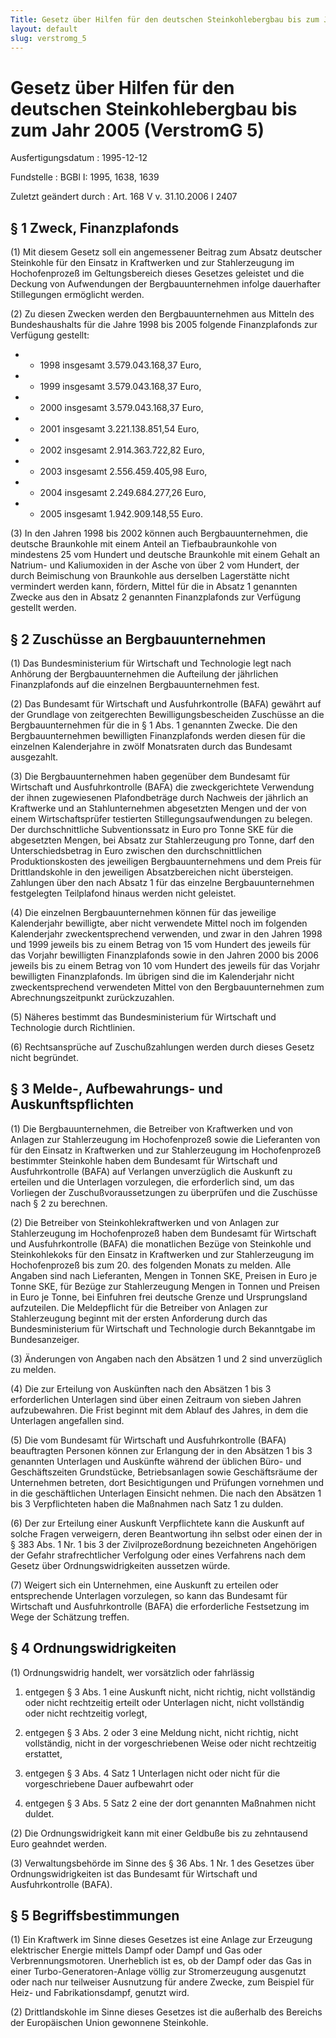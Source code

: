 ```yaml
---
Title: Gesetz über Hilfen für den deutschen Steinkohlebergbau bis zum Jahr 2005
layout: default
slug: verstromg_5
---
```


# Gesetz über Hilfen für den deutschen Steinkohlebergbau bis zum Jahr 2005 (VerstromG 5)

Ausfertigungsdatum
:   1995-12-12

Fundstelle
:   BGBl I: 1995, 1638, 1639

Zuletzt geändert durch
:   Art. 168 V v. 31.10.2006 I 2407


## § 1 Zweck, Finanzplafonds

(1) Mit diesem Gesetz soll ein angemessener Beitrag zum Absatz
deutscher Steinkohle für den Einsatz in Kraftwerken und zur
Stahlerzeugung im Hochofenprozeß im Geltungsbereich dieses Gesetzes
geleistet und die Deckung von Aufwendungen der Bergbauunternehmen
infolge dauerhafter Stillegungen ermöglicht werden.

(2) Zu diesen Zwecken werden den Bergbauunternehmen aus Mitteln des
Bundeshaushalts für die Jahre 1998 bis 2005 folgende Finanzplafonds
zur Verfügung gestellt:

*    *   1998 insgesamt 3.579.043.168,37 Euro,


*    *   1999 insgesamt 3.579.043.168,37 Euro,


*    *   2000 insgesamt 3.579.043.168,37 Euro,


*    *   2001 insgesamt 3.221.138.851,54 Euro,


*    *   2002 insgesamt 2.914.363.722,82 Euro,


*    *   2003 insgesamt 2.556.459.405,98 Euro,


*    *   2004 insgesamt 2.249.684.277,26 Euro,


*    *   2005 insgesamt 1.942.909.148,55 Euro.




(3) In den Jahren 1998 bis 2002 können auch Bergbauunternehmen, die
deutsche Braunkohle mit einem Anteil an Tiefbaubraunkohle von
mindestens 25 vom Hundert und deutsche Braunkohle mit einem Gehalt an
Natrium- und Kaliumoxiden in der Asche von über 2 vom Hundert, der
durch Beimischung von Braunkohle aus derselben Lagerstätte nicht
vermindert werden kann, fördern, Mittel für die in Absatz 1 genannten
Zwecke aus den in Absatz 2 genannten Finanzplafonds zur Verfügung
gestellt werden.


## § 2 Zuschüsse an Bergbauunternehmen

(1) Das Bundesministerium für Wirtschaft und Technologie legt nach
Anhörung der Bergbauunternehmen die Aufteilung der jährlichen
Finanzplafonds auf die einzelnen Bergbauunternehmen fest.

(2) Das Bundesamt für Wirtschaft und Ausfuhrkontrolle (BAFA) gewährt
auf der Grundlage von zeitgerechten Bewilligungsbescheiden Zuschüsse
an die Bergbauunternehmen für die in § 1 Abs. 1 genannten Zwecke. Die
den Bergbauunternehmen bewilligten Finanzplafonds werden diesen für
die einzelnen Kalenderjahre in zwölf Monatsraten durch das Bundesamt
ausgezahlt.

(3) Die Bergbauunternehmen haben gegenüber dem Bundesamt für
Wirtschaft und Ausfuhrkontrolle (BAFA) die zweckgerichtete Verwendung
der ihnen zugewiesenen Plafondbeträge durch Nachweis der jährlich an
Kraftwerke und an Stahlunternehmen abgesetzten Mengen und der von
einem Wirtschaftsprüfer testierten Stillegungsaufwendungen zu belegen.
Der durchschnittliche Subventionssatz in Euro pro Tonne SKE für die
abgesetzten Mengen, bei Absatz zur Stahlerzeugung pro Tonne, darf den
Unterschiedsbetrag in Euro zwischen den durchschnittlichen
Produktionskosten des jeweiligen Bergbauunternehmens und dem Preis für
Drittlandskohle in den jeweiligen Absatzbereichen nicht übersteigen.
Zahlungen über den nach Absatz 1 für das einzelne Bergbauunternehmen
festgelegten Teilplafond hinaus werden nicht geleistet.

(4) Die einzelnen Bergbauunternehmen können für das jeweilige
Kalenderjahr bewilligte, aber nicht verwendete Mittel noch im
folgenden Kalenderjahr zweckentsprechend verwenden, und zwar in den
Jahren 1998 und 1999 jeweils bis zu einem Betrag von 15 vom Hundert
des jeweils für das Vorjahr bewilligten Finanzplafonds sowie in den
Jahren 2000 bis 2006 jeweils bis zu einem Betrag von 10 vom Hundert
des jeweils für das Vorjahr bewilligten Finanzplafonds. Im übrigen
sind die im Kalenderjahr nicht zweckentsprechend verwendeten Mittel
von den Bergbauunternehmen zum Abrechnungszeitpunkt zurückzuzahlen.

(5) Näheres bestimmt das Bundesministerium für Wirtschaft und
Technologie durch Richtlinien.

(6) Rechtsansprüche auf Zuschußzahlungen werden durch dieses Gesetz
nicht begründet.


## § 3 Melde-, Aufbewahrungs- und Auskunftspflichten

(1) Die Bergbauunternehmen, die Betreiber von Kraftwerken und von
Anlagen zur Stahlerzeugung im Hochofenprozeß sowie die Lieferanten von
für den Einsatz in Kraftwerken und zur Stahlerzeugung im
Hochofenprozeß bestimmter Steinkohle haben dem Bundesamt für
Wirtschaft und Ausfuhrkontrolle (BAFA) auf Verlangen unverzüglich die
Auskunft zu erteilen und die Unterlagen vorzulegen, die erforderlich
sind, um das Vorliegen der Zuschußvoraussetzungen zu überprüfen und
die Zuschüsse nach § 2 zu berechnen.

(2) Die Betreiber von Steinkohlekraftwerken und von Anlagen zur
Stahlerzeugung im Hochofenprozeß haben dem Bundesamt für Wirtschaft
und Ausfuhrkontrolle (BAFA) die monatlichen Bezüge von Steinkohle und
Steinkohlekoks für den Einsatz in Kraftwerken und zur Stahlerzeugung
im Hochofenprozeß bis zum 20. des folgenden Monats zu melden. Alle
Angaben sind nach Lieferanten, Mengen in Tonnen SKE, Preisen in Euro
je Tonne SKE, für Bezüge zur Stahlerzeugung Mengen in Tonnen und
Preisen in Euro je Tonne, bei Einfuhren frei deutsche Grenze und
Ursprungsland aufzuteilen. Die Meldepflicht für die Betreiber von
Anlagen zur Stahlerzeugung beginnt mit der ersten Anforderung durch
das Bundesministerium für Wirtschaft und Technologie durch Bekanntgabe
im Bundesanzeiger.

(3) Änderungen von Angaben nach den Absätzen 1 und 2 sind unverzüglich
zu melden.

(4) Die zur Erteilung von Auskünften nach den Absätzen 1 bis 3
erforderlichen Unterlagen sind über einen Zeitraum von sieben Jahren
aufzubewahren. Die Frist beginnt mit dem Ablauf des Jahres, in dem die
Unterlagen angefallen sind.

(5) Die vom Bundesamt für Wirtschaft und Ausfuhrkontrolle (BAFA)
beauftragten Personen können zur Erlangung der in den Absätzen 1 bis 3
genannten Unterlagen und Auskünfte während der üblichen Büro- und
Geschäftszeiten Grundstücke, Betriebsanlagen sowie Geschäftsräume der
Unternehmen betreten, dort Besichtigungen und Prüfungen vornehmen und
in die geschäftlichen Unterlagen Einsicht nehmen. Die nach den
Absätzen 1 bis 3 Verpflichteten haben die Maßnahmen nach Satz 1 zu
dulden.

(6) Der zur Erteilung einer Auskunft Verpflichtete kann die Auskunft
auf solche Fragen verweigern, deren Beantwortung ihn selbst oder einen
der in § 383 Abs. 1 Nr. 1 bis 3 der Zivilprozeßordnung bezeichneten
Angehörigen der Gefahr strafrechtlicher Verfolgung oder eines
Verfahrens nach dem Gesetz über Ordnungswidrigkeiten aussetzen würde.

(7) Weigert sich ein Unternehmen, eine Auskunft zu erteilen oder
entsprechende Unterlagen vorzulegen, so kann das Bundesamt für
Wirtschaft und Ausfuhrkontrolle (BAFA) die erforderliche Festsetzung
im Wege der Schätzung treffen.


## § 4 Ordnungswidrigkeiten

(1) Ordnungswidrig handelt, wer vorsätzlich oder fahrlässig

1.  entgegen § 3 Abs. 1 eine Auskunft nicht, nicht richtig, nicht
    vollständig oder nicht rechtzeitig erteilt oder Unterlagen nicht,
    nicht vollständig oder nicht rechtzeitig vorlegt,


2.  entgegen § 3 Abs. 2 oder 3 eine Meldung nicht, nicht richtig, nicht
    vollständig, nicht in der vorgeschriebenen Weise oder nicht
    rechtzeitig erstattet,


3.  entgegen § 3 Abs. 4 Satz 1 Unterlagen nicht oder nicht für die
    vorgeschriebene Dauer aufbewahrt oder


4.  entgegen § 3 Abs. 5 Satz 2 eine der dort genannten Maßnahmen nicht
    duldet.




(2) Die Ordnungswidrigkeit kann mit einer Geldbuße bis zu zehntausend
Euro geahndet werden.

(3) Verwaltungsbehörde im Sinne des § 36 Abs. 1 Nr. 1 des Gesetzes
über Ordnungswidrigkeiten ist das Bundesamt für Wirtschaft und
Ausfuhrkontrolle (BAFA).


## § 5 Begriffsbestimmungen

(1) Ein Kraftwerk im Sinne dieses Gesetzes ist eine Anlage zur
Erzeugung elektrischer Energie mittels Dampf oder Dampf und Gas oder
Verbrennungsmotoren. Unerheblich ist es, ob der Dampf oder das Gas in
einer Turbo-Generatoren-Anlage völlig zur Stromerzeugung ausgenutzt
oder nach nur teilweiser Ausnutzung für andere Zwecke, zum Beispiel
für Heiz- und Fabrikationsdampf, genutzt wird.

(2) Drittlandskohle im Sinne dieses Gesetzes ist die außerhalb des
Bereichs der Europäischen Union gewonnene Steinkohle.

